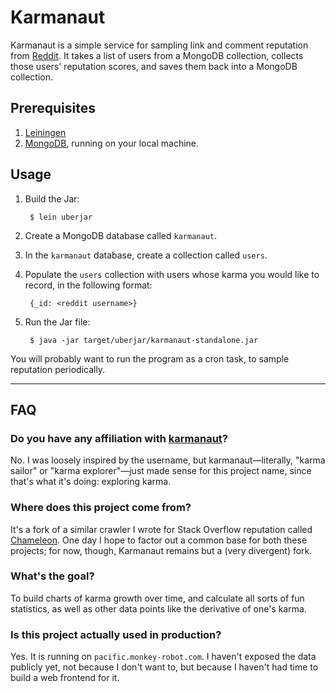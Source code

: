 # Karmanaut

Karmanaut is a simple service for sampling link and comment reputation from
[Reddit](http://www.reddit.com). It takes a list of users from a MongoDB
collection, collects those users' reputation scores, and saves them back
into a MongoDB collection.

## Prerequisites

1. [Leiningen](http://leiningen.org)
2. [MongoDB](http://www.mongodb.org), running on your local machine.

## Usage

1. Build the Jar:

        $ lein uberjar

2. Create a MongoDB database called `karmanaut`.

3. In the `karmanaut` database, create a collection called `users`.

4. Populate the `users` collection with users whose karma you would like to
   record, in the following format:

        {_id: <reddit username>}

5. Run the Jar file:

        $ java -jar target/uberjar/karmanaut-standalone.jar

You will probably want to run the program as a cron task, to sample
reputation periodically.

---

## FAQ

### Do you have any affiliation with [karmanaut](http://www.reddit.com/user/karmanaut)?

No. I was loosely inspired by the username, but karmanaut—literally,
"karma sailor" or "karma explorer"—just made sense for this project
name, since that's what it's doing: exploring karma.

### Where does this project come from?

It's a fork of a similar crawler I wrote for Stack Overflow reputation
called [Chameleon](https://github.com/mdippery/chameleon). One day I hope
to factor out a common base for both these projects; for now, though,
Karmanaut remains but a (very divergent) fork.

### What's the goal?

To build charts of karma growth over time, and calculate all sorts of
fun statistics, as well as other data points like the derivative of
one's karma.

### Is this project actually used in production?

Yes. It is running on `pacific.monkey-robot.com`. I haven't exposed the
data publicly yet, not because I don't want to, but because I haven't
had time to build a web frontend for it.
